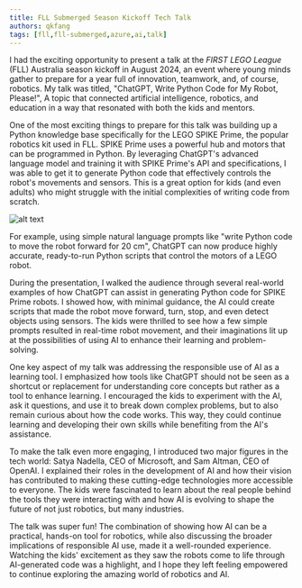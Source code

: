 ```yaml
---
title: FLL Submerged Season Kickoff Tech Talk
authors: qkfang
tags: [fll,fll-submerged,azure,ai,talk]
---
```



I had the exciting opportunity to present a talk at the *FIRST LEGO League* (FLL) Australia season kickoff in August 2024, an event where young minds gather to prepare for a year full of innovation, teamwork, and, of course, robotics. My talk was titled, "ChatGPT, Write Python Code for My Robot, Please!", A topic that connected artificial intelligence, robotics, and education in a way that resonated with both the kids and mentors.

One of the most exciting things to prepare for this talk was building up a Python knowledge base specifically for the LEGO SPIKE Prime, the popular robotics kit used in FLL. SPIKE Prime uses a powerful hub and motors that can be programmed in Python. By leveraging ChatGPT's advanced language model and training it with SPIKE Prime's API and specifications, I was able to get it to generate Python code that effectively controls the robot's movements and sensors. This is a great option for kids (and even adults) who might struggle with the initial complexities of writing code from scratch.

![alt text](/imgblog/fll-submerged-kickoff.png)

For example, using simple natural language prompts like "write Python code to move the robot forward for 20 cm", ChatGPT can now produce highly accurate, ready-to-run Python scripts that control the motors of a LEGO robot.

During the presentation, I walked the audience through several real-world examples of how ChatGPT can assist in generating Python code for SPIKE Prime robots. I showed how, with minimal guidance, the AI could create scripts that made the robot move forward, turn, stop, and even detect objects using sensors. The kids were thrilled to see how a few simple prompts resulted in real-time robot movement, and their imaginations lit up at the possibilities of using AI to enhance their learning and problem-solving.

One key aspect of my talk was addressing the responsible use of AI as a learning tool. I emphasized how tools like ChatGPT should not be seen as a shortcut or replacement for understanding core concepts but rather as a tool to enhance learning. I encouraged the kids to experiment with the AI, ask it questions, and use it to break down complex problems, but to also remain curious about how the code works. This way, they could continue learning and developing their own skills while benefiting from the AI's assistance.

To make the talk even more engaging, I introduced two major figures in the tech world: Satya Nadella, CEO of Microsoft, and Sam Altman, CEO of OpenAI. I explained their roles in the development of AI and how their vision has contributed to making these cutting-edge technologies more accessible to everyone. The kids were fascinated to learn about the real people behind the tools they were interacting with and how AI is evolving to shape the future of not just robotics, but many industries.

The talk was super fun! The combination of showing how AI can be a practical, hands-on tool for robotics, while also discussing the broader implications of responsible AI use, made it a well-rounded experience. Watching the kids' excitement as they saw the robots come to life through AI-generated code was a highlight, and I hope they left feeling empowered to continue exploring the amazing world of robotics and AI.
